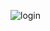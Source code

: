
![login](https://user-images.githubusercontent.com/101285681/222922114-63e6d281-e074-47b1-a8cb-c16f61967ce3.PNG)
